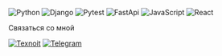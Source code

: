 ![Python](https://img.shields.io/badge/-Python-f79a34?&logo=Python)
![Django](https://img.shields.io/badge/-Django-f79a34?&logo=Django)
![Pytest](https://img.shields.io/badge/-Pytest-f79a34?&logo=Pytest)
![FastApi](https://img.shields.io/badge/-FastApi-f79a34?&logo=FastApi)
![JavaScript](https://img.shields.io/badge/-JavaScript-f79a34?&logo=JavaScript)
![React](https://img.shields.io/badge/-React-f79a34?&logo=React)

Связаться со мной

[![Texnoit](https://img.shields.io/badge/-TexnoIT-f79a34??style=plastic&logo=site)](https://www.texnoit.com)
[![Telegram](https://img.shields.io/badge/-Telegram-f79a34??style=plastic&logo=telegram)](https://t.me/texnoit_com)
